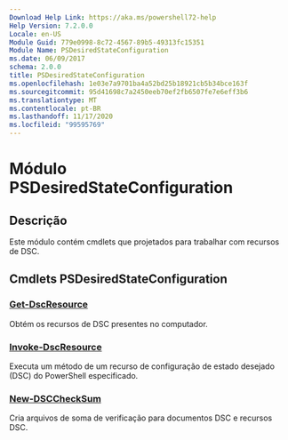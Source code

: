 ```yaml
---
Download Help Link: https://aka.ms/powershell72-help
Help Version: 7.2.0.0
Locale: en-US
Module Guid: 779e0998-8c72-4567-89b5-49313fc15351
Module Name: PSDesiredStateConfiguration
ms.date: 06/09/2017
schema: 2.0.0
title: PSDesiredStateConfiguration
ms.openlocfilehash: 1e03e7a9701ba4a52bd25b18921cb5b34bce163f
ms.sourcegitcommit: 95d41698c7a2450eeb70ef2fb6507fe7e6eff3b6
ms.translationtype: MT
ms.contentlocale: pt-BR
ms.lasthandoff: 11/17/2020
ms.locfileid: "99595769"
---
```

# Módulo PSDesiredStateConfiguration

## Descrição
Este módulo contém cmdlets que projetados para trabalhar com recursos de DSC.

## Cmdlets PSDesiredStateConfiguration

### [Get-DscResource](Get-DscResource.md)
Obtém os recursos de DSC presentes no computador.

### [Invoke-DscResource](Invoke-DscResource.md)
Executa um método de um recurso de configuração de estado desejado (DSC) do PowerShell especificado.

### [New-DSCCheckSum](New-DSCCheckSum.md)
Cria arquivos de soma de verificação para documentos DSC e recursos DSC.
